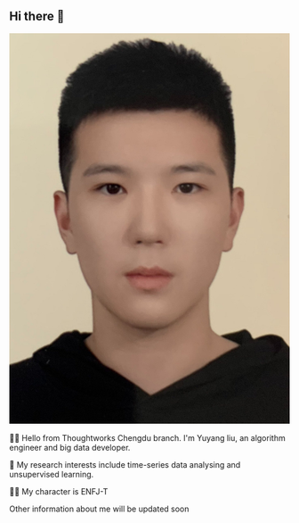 ## Hi there 👋
![Aaron Swartz](https://raw.githubusercontent.com/NonBee98/MarkdownPics/main/IMG_2130.jpg)

🙋‍♀️ Hello from Thoughtworks Chengdu branch. I'm Yuyang liu, an algorithm engineer and big data developer.

🌈 My research interests include time-series data analysing and unsupervised learning.

👩‍💻 My character is ENFJ-T

Other information about me will be updated soon
